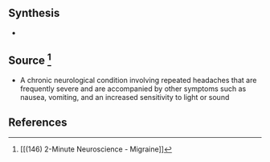 ## Synthesis
- 
## Source [^1]
- A chronic neurological condition involving repeated headaches that are frequently severe and are accompanied by other symptoms such as nausea, vomiting, and an increased sensitivity to light or sound
## References

[^1]: [[(146) 2-Minute Neuroscience - Migraine]]